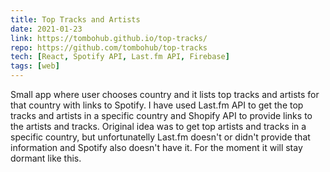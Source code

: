 ```yaml
---
title: Top Tracks and Artists
date: 2021-01-23
link: https://tombohub.github.io/top-tracks/
repo: https://github.com/tombohub/top-tracks
tech: [React, Spotify API, Last.fm API, Firebase]
tags: [web]
---
```

Small app where user chooses country and it lists top tracks and artists for that country with links to Spotify. I have used Last.fm API to get the top tracks and artists in a specific country and Shopify API to provide links to the artists and tracks. Original idea was to get top artists and tracks in a specific country, but unfortunatelly Last.fm doesn't or didn't provide that information and Spotify also doesn't have it. For the moment it will stay dormant like this.